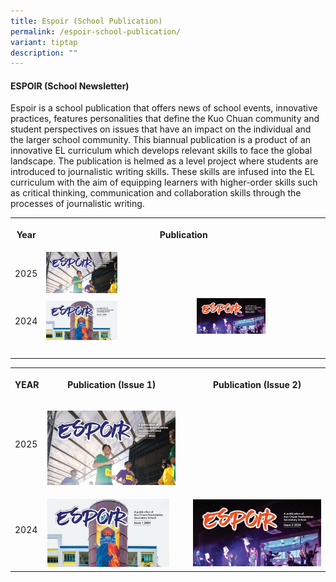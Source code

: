 ```yaml
---
title: Espoir (School Publication)
permalink: /espoir-school-publication/
variant: tiptap
description: ""
---
```

<h4><strong>ESPOIR (School Newsletter)</strong></h4>
<p>Espoir is a school publication that offers news of school events, innovative
practices, features personalities that define the Kuo Chuan community and
student perspectives on issues that have an impact on the individual and
the larger school community. This biannual publication is a product of
an innovative EL curriculum which develops relevant skills to face the
global landscape. The publication is helmed as a level project where students
are introduced to journalistic writing skills. These skills are infused
into the EL curriculum with the aim of equipping learners with higher-order
skills such as critical thinking, communication and collaboration skills
through the processes of journalistic writing.</p>
<table style="minWidth: 75px">
<colgroup>
<col>
<col>
<col>
</colgroup>
<tbody>
<tr>
<th rowspan="1" colspan="1">
<p>Year</p>
</th>
<th rowspan="1" colspan="2">
<p>Publication</p>
</th>
</tr>
<tr>
<td rowspan="1" colspan="1">
<p></p>
<p>2025</p>
</td>
<td rowspan="1" colspan="1"><a class="isomer-image-wrapper" href="https://go.gov.sg/espoir-2025-issue1"><img style="width: 50%;" height="auto" width="100%" alt="" src="/images/The Kuo Chuan Experience/Espoir/espoir_2025_issue1.png"></a>
</td>
<td rowspan="1" colspan="1">
<p></p>
</td>
</tr>
<tr>
<td rowspan="1" colspan="1">
<p></p>
<p>2024</p>
</td>
<td rowspan="1" colspan="1"><a class="isomer-image-wrapper" href="https://go.gov.sg/espoir-2024isue1"><img style="width: 50%;" height="auto" width="100%" alt="" src="/images/The Kuo Chuan Experience/Espoir/espoir_2024_issue1.png"></a>
</td>
<td rowspan="1" colspan="1"><a class="isomer-image-wrapper" href="https://go.gov.sg/espoir-2024-issue2"><img style="width: 55%;" height="auto" width="100%" alt="" src="/images/The Kuo Chuan Experience/Espoir/espoir_2024_issue2.png"></a>
<p></p>
</td>
</tr>
<tr>
<td rowspan="1" colspan="1">
<p></p>
</td>
<td rowspan="1" colspan="1">
<p></p>
</td>
<td rowspan="1" colspan="1">
<p></p>
</td>
</tr>
</tbody>
</table>
<p></p>
<p></p>
<table style="minWidth: 100px">
<colgroup>
<col>
<col>
<col>
<col>
</colgroup>
<tbody>
<tr>
<th rowspan="1" colspan="1">
<p>YEAR</p>
</th>
<th rowspan="1" colspan="1">
<p>Publication (Issue 1)</p>
</th>
<th rowspan="1" colspan="1">
<p></p>
</th>
<th rowspan="1" colspan="1">
<p>Publication (Issue 2)</p>
</th>
</tr>
<tr>
<td rowspan="1" colspan="1">
<p>2025</p>
</td>
<td rowspan="1" colspan="1">
<p></p><a class="isomer-image-wrapper" href="https://go.gov.sg/espoir-2025-issue1"><img style="width: 100%" height="auto" width="100%" alt="" src="/images/The Kuo Chuan Experience/Espoir/espoir_2025_issue1.jpg"></a>
</td>
<td rowspan="1" colspan="1">
<p></p>
</td>
<td rowspan="1" colspan="1">
<p></p>
</td>
</tr>
<tr>
<td rowspan="1" colspan="1">
<p>2024</p>
</td>
<td rowspan="1" colspan="1">
<p></p><a class="isomer-image-wrapper" href="https://go.gov.sg/espoir-2024isue1"><img style="width: 95%;" height="auto" width="100%" alt="" src="/images/The Kuo Chuan Experience/Espoir/espoir_2024_issue1.jpg"></a>
</td>
<td rowspan="1" colspan="1">
<p></p>
</td>
<td rowspan="1" colspan="1">
<p></p><a class="isomer-image-wrapper" href="https://go.gov.sg/espoir-2024-issue2"><img style="width: 100%" height="auto" width="100%" alt="" src="/images/The Kuo Chuan Experience/Espoir/espoir_2024_issue2.jpg"></a>
</td>
</tr>
</tbody>
</table>
<p></p>
<p></p>
<p></p>